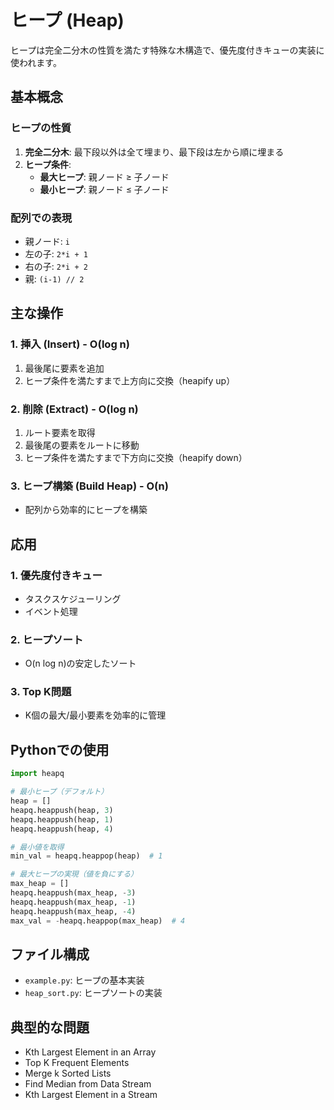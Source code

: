 # ヒープ (Heap)

ヒープは完全二分木の性質を満たす特殊な木構造で、優先度付きキューの実装に使われます。

## 基本概念

### ヒープの性質

1. **完全二分木**: 最下段以外は全て埋まり、最下段は左から順に埋まる
2. **ヒープ条件**:
   - **最大ヒープ**: 親ノード ≥ 子ノード
   - **最小ヒープ**: 親ノード ≤ 子ノード

### 配列での表現

- 親ノード: `i`
- 左の子: `2*i + 1`
- 右の子: `2*i + 2`
- 親: `(i-1) // 2`

## 主な操作

### 1. 挿入 (Insert) - O(log n)

1. 最後尾に要素を追加
2. ヒープ条件を満たすまで上方向に交換（heapify up）

### 2. 削除 (Extract) - O(log n)

1. ルート要素を取得
2. 最後尾の要素をルートに移動
3. ヒープ条件を満たすまで下方向に交換（heapify down）

### 3. ヒープ構築 (Build Heap) - O(n)

- 配列から効率的にヒープを構築

## 応用

### 1. 優先度付きキュー

- タスクスケジューリング
- イベント処理

### 2. ヒープソート

- O(n log n)の安定したソート

### 3. Top K問題

- K個の最大/最小要素を効率的に管理

## Pythonでの使用

```python
import heapq

# 最小ヒープ（デフォルト）
heap = []
heapq.heappush(heap, 3)
heapq.heappush(heap, 1)
heapq.heappush(heap, 4)

# 最小値を取得
min_val = heapq.heappop(heap)  # 1

# 最大ヒープの実現（値を負にする）
max_heap = []
heapq.heappush(max_heap, -3)
heapq.heappush(max_heap, -1)
heapq.heappush(max_heap, -4)
max_val = -heapq.heappop(max_heap)  # 4
```

## ファイル構成

- `example.py`: ヒープの基本実装
- `heap_sort.py`: ヒープソートの実装

## 典型的な問題

-  Kth Largest Element in an Array
-  Top K Frequent Elements
-  Merge k Sorted Lists
-  Find Median from Data Stream
-  Kth Largest Element in a Stream
